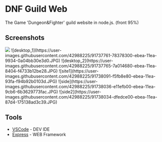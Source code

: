 # DNF Guild Web

The Game 'Dungeon&Fighter' guild website in node.js. (front 95%)

## Screenshots
<img src="https://user-images.githubusercontent.com/42988225/91737761-78378300-ebea-11ea-9934-0a04bb30e3d0.JPG">
![desktop_1](https://user-images.githubusercontent.com/42988225/91737761-78378300-ebea-11ea-9934-0a04bb30e3d0.JPG)
![desktop_2](https://user-images.githubusercontent.com/42988225/91737765-7a014680-ebea-11ea-8404-f4733b12be28.JPG)
![site1](https://user-images.githubusercontent.com/42988225/91738091-f5fb8e80-ebea-11ea-93fa-f94b92b0103d.JPG)
![side](https://user-images.githubusercontent.com/42988225/91738036-e11efb00-ebea-11ea-9cb6-6b3629773fac.JPG)
![side2](https://user-images.githubusercontent.com/42988225/91738034-dfedce00-ebea-11ea-87d4-175138ad3c39.JPG)

## Tools

* [VSCode](https://code.visualstudio.com/) - DEV IDE
* [Express](https://expressjs.com/) - WEB Framework
